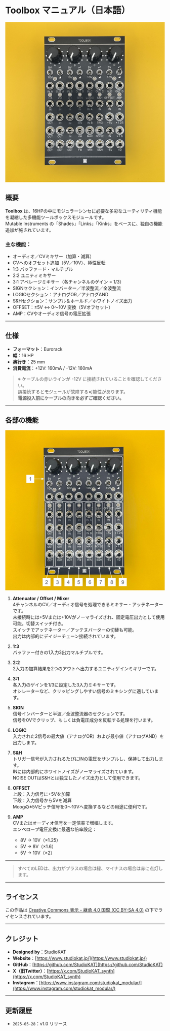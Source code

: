 # Toolbox マニュアル（日本語）

![Toolbox Front](../../Images/Toolbox_Front.jpg)

## 概要

**Toolbox** は、16HPの中にモジュラーシンセに必要な多彩なユーティリティ機能を凝縮した多機能ツールボックスモジュールです。  
Mutable Instruments の「Shades」「Links」「Kinks」をベースに、独自の機能追加が施されています。

### 主な機能：
- オーディオ／CVミキサー（加算・減算）  
- CVへのオフセット追加（5V／10V）、極性反転  
- 1:3 バッファード・マルチプル  
- 2:2 ユニティミキサー  
- 3:1 アベレージミキサー（各チャンネルのゲイン = 1/3）  
- SIGNセクション：インバーター／半波整流／全波整流  
- LOGICセクション：アナログOR／アナログAND  
- S&Hセクション：サンプル＆ホールド／ホワイトノイズ出力  
- OFFSET：±5V ↔ 0〜10V 変換（5Vオフセット）  
- AMP：CVやオーディオ信号の電圧拡張

---

## 仕様

- **フォーマット**：Eurorack  
- **幅**：16 HP  
- **奥行き**：25 mm  
- **消費電流**：+12V: 160mA / -12V: 160mA  

> ※ ケーブルの赤いラインが -12V に接続されていることを確認してください。  
> 誤接続するとモジュールが故障する可能性があります。  
> **電源投入前にケーブルの向きを必ずご確認ください。**

---

## 各部の機能

![explanation](../../Images/Toolbox_Ex.jpg)

1. **Attenuator / Offset / Mixer**  
   4チャンネルのCV／オーディオ信号を処理できるミキサー・アッテネーターです。  
   未接続時には+5Vまたは+10Vがノーマライズされ、固定電圧出力として使用可能。切替スイッチ付き。  
   スイッチでアッテネーター／アッテヌバーターの切替も可能。  
   出力は内部的にデイジーチェーン接続されています。

2. **1:3**  
   バッファー付きの1入力3出力マルチプルです。

3. **2:2**  
   2入力の加算結果を2つのアウトへ出力するユニティゲインミキサーです。

4. **3:1**  
   各入力のゲインを1/3に設定した3入力ミキサーです。  
   オシレーターなど、クリッピングしやすい信号のミキシングに適しています。

5. **SIGN**  
   信号インバーターと半波／全波整流器のセクションです。  
   信号を0Vでクリップ、もしくは負電圧成分を反転する処理を行います。

6. **LOGIC**  
   入力された2信号の最大値（アナログOR）および最小値（アナログAND）を出力します。

7. **S&H**  
   トリガー信号が入力されるたびにINの電圧をサンプルし、保持して出力します。  
   INには内部的にホワイトノイズがノーマライズされています。  
   NOISE OUTはS&Hとは独立したノイズ出力として使用できます。

8. **OFFSET**  
   上段：入力信号に+5Vを加算  
   下段：入力信号から5Vを減算  
   Moogの±5Vピッチ信号を0～10Vへ変換するなどの用途に便利です。

9. **AMP**  
   CVまたはオーディオ信号を一定倍率で増幅します。  
   エンベロープ電圧変換に最適な倍率設定：  
   - 8V → 10V（×1.25）  
   - 5V → 8V（×1.6）  
   - 5V → 10V（×2）

---

> すべてのLEDは、出力がプラスの場合は緑、マイナスの場合は赤に点灯します。

---

## ライセンス

この作品は [Creative Commons 表示 - 継承 4.0 国際 (CC BY-SA 4.0)](https://creativecommons.org/licenses/by-sa/4.0/deed.ja) の下でライセンスされています。

---

## クレジット

- **Designed by**：StudioKAT  
- **Website**：[https://www.studiokat.jp/](https://www.studiokat.jp/)  
- **GitHub**：[https://github.com/StudioKAT](https://github.com/StudioKAT)  
- **X（旧Twitter）**：[https://x.com/StudioKAT_synth](https://x.com/StudioKAT_synth)  
- **Instagram**：[https://www.instagram.com/studiokat_modular/](https://www.instagram.com/studiokat_modular/)

---

## 更新履歴

- `2025-05-28`：v1.0 リリース  
